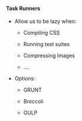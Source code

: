 #### Task Runners

  * Allow us to be lazy when:

    * Compiling CSS

    * Running test suites

    * Compressing Images

    * ....

  * Options:

    * GRUNT

    * Broccoli

    * GULP

